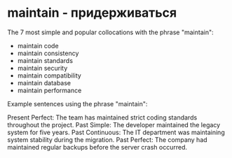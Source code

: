 # maintain - придерживаться

The 7 most simple and popular collocations with the phrase "maintain":

- maintain code
- maintain consistency
- maintain standards
- maintain security
- maintain compatibility
- maintain database
- maintain performance

Example sentences using the phrase "maintain":

Present Perfect: The team has maintained strict coding standards throughout the project.
Past Simple: The developer maintained the legacy system for five years.
Past Continuous: The IT department was maintaining system stability during the migration.
Past Perfect: The company had maintained regular backups before the server crash occurred.
